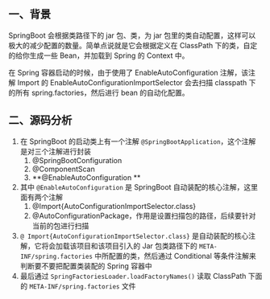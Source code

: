 ## 一、背景
SpringBoot 会根据类路径下的 jar 包、类，为 jar 包里的类自动配置，这样可以极大的减少配置的数量。简单点说就是它会根据定义在 ClassPath 下的类，自定的给你生成一些 Bean，并加载到 Spring 的 Context 中。

在 Spring 容器启动的时候，由于使用了 EnableAutoConfiguration 注解，该注解 Import 的 EnableAutoConfigurationImportSelector 会去扫描 classpath 下的所有 spring.factories，然后进行 bean 的自动化配置。

## 二、源码分析

1. 在 SpringBoot 的启动类上有一个注解 `@SpringBootApplication`，这个注解是对三个注解进行封装
   1. @SpringBootConfiguration
   2. @ComponentScan
   3. **@EnableAutoConfiguration **
2. 其中 `@EnableAutoConfiguration` 是 SpringBoot 自动装配的核心注解，这里面有两个注解
   1.  @Import{AutoConfigurationImportSelector.class}
   2. @AutoConfigurationPackage，作用是设置扫描包的路径，后续要针对当前的包进行扫描
3. `@ Import{AutoConfigurationImportSelector.class}` 是自动装配的核心注解，它将会加载该项目和该项目引入的 Jar 包类路径下的 `META-INF/spring.factories` 中所配置的类，然后通过 Conditional 等条件注解来判断要不要把配置类装配的 Spring 容器中
4. 最后通过 `SpringFactoriesLoader.loadFactoryNames()` 读取 ClassPath 下面的 `META-INF/spring.factories` 文件
